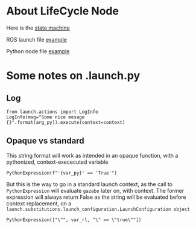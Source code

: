 # About LifeCycle Node

Here is the [state machine](https://design.ros2.org/articles/node_lifecycle.html
)

ROS launch file [example](https://github.com/ros2/launch_ros/blob/6370c127868a5056a8a02c9412c59bebdaefcf81/launch_ros/examples/lifecycle_pub_sub_launch.py#L59)

Python node file [example](https://github.com/ros2/demos/blob/rolling/lifecycle_py/lifecycle_py/talker.py)



# Some notes on .launch.py

## Log

```commandline
from launch.actions import LogInfo
LogInfo(msg="Some nice mesage {}".format(arg_py)).execute(context=context)
```

## Opaque vs standard
This string format will work as intended in an opaque function, with a 
pythonized, context-exececuted variable
```commandline
PythonExpression(f"'{var_py}' == 'True'")
```

But this is the way to go in a standard launch context, as the call to 
`PythonExpression` will evaluate `gazebo` later on, with context. 
The former expression will always return False as the string will be 
evaluated before context replacement, on a
`launch.substitutions.launch_configuration.LaunchConfiguration object`
```commandline
PythonExpression(["\"", var_rl, "\" == \"true\""])
```

